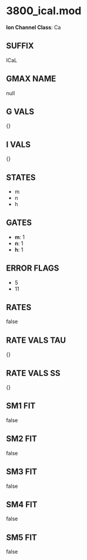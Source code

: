 # 3800_ical.mod

**Ion Channel Class**: Ca

## SUFFIX

ICaL

## GMAX NAME

null

## G VALS

{}

## I VALS

{}

## STATES

- m
- n
- h

## GATES

- **m**: 1
- **n**: 1
- **h**: 1

## ERROR FLAGS

- 5
- 11

## RATES

false

## RATE VALS TAU

{}

## RATE VALS SS

{}

## SM1 FIT

false

## SM2 FIT

false

## SM3 FIT

false

## SM4 FIT

false

## SM5 FIT

false
